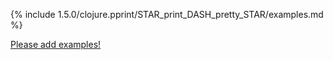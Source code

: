 {% include 1.5.0/clojure.pprint/STAR_print_DASH_pretty_STAR/examples.md %}

[Please add examples!](https://github.com/arrdem/grimoire/edit/master/_includes/1.6.0/clojure.pprint/STAR_print_DASH_pretty_STAR/examples.md)
